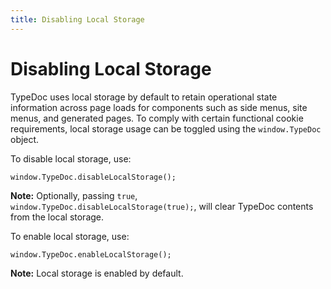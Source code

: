 ```yaml
---
title: Disabling Local Storage
---
```


# Disabling Local Storage

TypeDoc uses local storage by default to retain operational state information across page loads for components such as side menus, site menus, and generated pages. To comply with certain functional cookie requirements, local storage usage can be toggled using the `window.TypeDoc` object.

To disable local storage, use:

`window.TypeDoc.disableLocalStorage();`

**Note:** Optionally, passing `true`, `window.TypeDoc.disableLocalStorage(true);`, will clear TypeDoc contents from the local storage.

To enable local storage, use:

`window.TypeDoc.enableLocalStorage();`

**Note:** Local storage is enabled by default.

